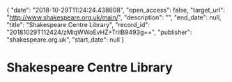 {
  "date": "2018-10-29T11:24:24.438608", 
  "open_access": false, 
  "target_url": "http://www.shakespeare.org.uk/main/", 
  "description": "", 
  "end_date": null, 
  "title": "Shakespeare Centre Library", 
  "record_id": "20181029T112424/zMlqWWoEvHZ+TriIB9493g==", 
  "publisher": "shakespeare.org.uk", 
  "start_date": null
}

# Shakespeare Centre Library

